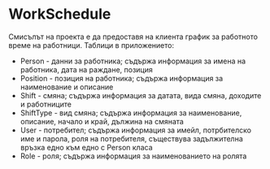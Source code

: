 # WorkSchedule
  
Смисълът на проекта е да предоставя на клиента график за работното време на работници. Таблици в приложението:
- Person - данни за работника; съдържа информация за имена на работника, дата на раждане, позиция 
- Position - позиция на работника; съдържа информация за наименование и описание
- Shift - смяна; съдържа информация за датата, вида смяна, доходите и работниците
- ShiftType - вид смяна; съдържа информация за наименование, описание, начало и край, дължина на смяната
- User - потребител; съдържа информация за имейл, потрбителско име и парола, роля на потребителя, съществува задължителна връзка едно към едно с Person класа 
- Role - роля; съдържа информация за наименованието на ролята
